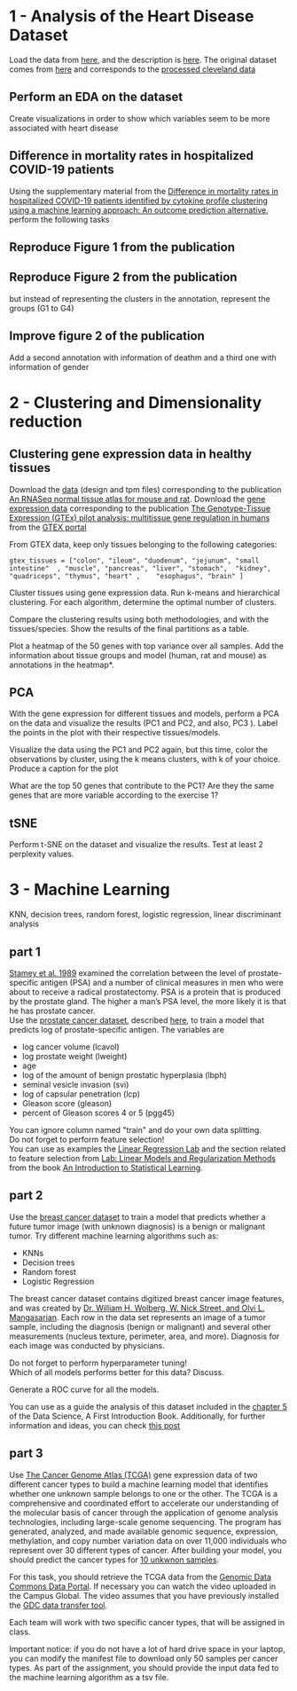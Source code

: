 # 1 - Analysis of the Heart Disease Dataset 
Load the data from
[here](https://raw.githubusercontent.com/jpinero/DMI_2021/main/datasets/heart_disease_dataset.csv), and the description is [here](https://raw.githubusercontent.com/jpinero/DMI_2021/main/datasets/heart_disease_description.txt). 
The original dataset comes from [here](https://archive.ics.uci.edu/ml/datasets/Heart+Disease) and corresponds to the [processed cleveland data](https://archive.ics.uci.edu/ml/machine-learning-databases/heart-disease/processed.cleveland.data)

## Perform an EDA on the dataset
Create visualizations in order to show which variables seem to be more associated with heart disease


## Difference in mortality rates in hospitalized COVID-19 patients 
Using the supplementary material from the [Difference in mortality rates in hospitalized COVID-19 patients identified by cytokine profile clustering using a machine learning approach: An outcome prediction alternative](https://www.frontiersin.org/articles/10.3389/fmed.2022.987182/full), perform the following tasks

## Reproduce Figure 1 from the publication
## Reproduce Figure 2 from the publication
but instead of representing the clusters in the annotation, represent the groups (G1 to G4)

## Improve figure 2 of the publication
Add a second annotation with information of deathm and a third one with information of gender


# 2 - Clustering and Dimensionality reduction

## Clustering gene expression data in healthy tissues

Download the [data](https://www.ebi.ac.uk/biostudies/arrayexpress/studies/E-MTAB-6081) (design and tpm files) corresponding to the publication [An RNASeq normal tissue atlas for mouse and rat](https://www.nature.com/articles/sdata2017185). 
Download the [gene expression data](https://storage.googleapis.com/gtex_analysis_v8/rna_seq_data/GTEx_Analysis_2017-06-05_v8_RNASeQCv1.1.9_gene_median_tpm.gct.gz) corresponding to the publication  [The Genotype-Tissue Expression (GTEx) pilot analysis: multitissue gene regulation in humans](https://www.science.org/doi/10.1126/science.1262110) from  the [GTEX portal](https://gtexportal.org/home/datasets)

From GTEX data, keep only tissues belonging to the following categories:  


```
gtex_tissues = ["colon", "ileum", "duodenum", "jejunum", "small intestine"  , "muscle", "pancreas", "liver", "stomach",  "kidney",  "quadriceps", "thymus", "heart" ,    "esophagus", "brain" ]
```

Cluster tissues using gene expression data. Run k-means and hierarchical clustering. For each algorithm, determine the optimal number of clusters. 

Compare the clustering results using both methodologies, and with the tissues/species. Show the results of the final partitions as a table. 


Plot a heatmap of the 50 genes with top variance over all samples. Add the information about tissue groups and model (human, rat and mouse) as annotations in the heatmap*. 

## PCA 
With the gene expression for different tissues and models, perform a PCA on the data and visualize the results (PC1 and PC2, and also, PC3 ). Label the points in the plot with their respective tissues/models. 

Visualize the data using the PC1 and PC2 again, but this time, color the observations by cluster, using the k means clusters, with k of your choice. Produce a caption for the plot


What are the top 50 genes that contribute to the PC1? Are they the same genes that are more variable according to the exercise 1?

## tSNE 

Perform t-SNE on the dataset and visualize the results. Test at least 2 perplexity values.


# 3 - Machine Learning 
KNN, decision trees, random forest, logistic regression, linear discriminant analysis 

## part 1

[Stamey et al. 1989](https://www.auajournals.org/doi/10.1016/S0022-5347%2817%2941175-X) examined the correlation between the level of prostate-specific antigen (PSA) and a number of clinical measures in men who were about to receive a radical prostatectomy. PSA is a protein that is produced by the prostate gland. The higher a man’s PSA level, the more likely it is that he has prostate cancer.  
Use the [prostate cancer dataset](data/prostate_data.txt), described [here](data/prostate_description.txt),  to train a model that predicts log of prostate-specific antigen. 
The variables are    

- log cancer volume (lcavol)  
- log prostate weight (lweight)  
- age  
- log of the amount of benign prostatic hyperplasia (lbph)   
- seminal vesicle invasion (svi)  
- log of capsular penetration (lcp)  
- Gleason score (gleason)    
- percent of Gleason scores 4 or 5 (pgg45)  

You can ignore column named "train" and do your own data splitting.  
Do not forget to perform feature selection!   
You can use as examples the [Linear Regression Lab](https://hastie.su.domains/ISLR2/Labs/Rmarkdown_Notebooks/Ch3-linreg-lab.html) and the section related to feature selection from  [Lab: Linear Models and Regularization Methods
](https://hastie.su.domains/ISLR2/Labs/Rmarkdown_Notebooks/Ch6-varselect-lab.html) from the book [An Introduction to Statistical Learning](https://www.statlearning.com/).


## part 2

Use the [breast cancer dataset](data/breat_cancer_data.csv) to train a model that predicts whether a future tumor image (with unknown diagnosis) is a benign or malignant tumor. Try different machine learning algorithms such as:   
- KNNs  
- Decision trees  
- Random forest  
- Logistic Regression  

The breast cancer dataset contains digitized breast cancer image features, and was created by [Dr. William H. Wolberg, W. Nick Street, and Olvi L. Mangasarian](https://archive.ics.uci.edu/ml/datasets/Breast+Cancer+Wisconsin+%28Diagnostic%29). Each row in the data set represents an image of a tumor sample, including the diagnosis (benign or malignant) and several other measurements (nucleus texture, perimeter, area, and more). Diagnosis for each image was conducted by physicians.

Do not forget to perform hyperparameter tuning!   
Which of all models performs better for this data? Discuss.  

Generate a ROC curve for all the models. 

You can use as a guide the analysis of this dataset included in the [chapter 5](https://datasciencebook.ca/classification1.html) of the Data Science, A First Introduction Book.
Additionally, for further information and ideas, you can check [this post](https://www.rebeccabarter.com/blog/2020-03-25_machine_learning/)


## part 3  

Use [The Cancer Genome Atlas (TCGA)](https://www.genome.gov/Funded-Programs-Projects/Cancer-Genome-Atlas) gene expression data of two different cancer types to build a machine learning model that identifies whether one unknown sample belongs to one or the other. The TCGA is a comprehensive and coordinated effort to accelerate our understanding of the molecular basis of cancer through the application of genome analysis technologies, including large-scale genome sequencing. The program has generated, analyzed, and made available genomic sequence, expression, methylation, and copy number variation data on over 11,000 individuals who represent over 30 different types of cancer. 
After building your model, you should predict the cancer types for [10 unkwnon samples](data/unknwown_samples.tsv).  

For this task, you should retrieve the TCGA data from the [Genomic Data Commons Data Portal](https://portal.gdc.cancer.gov/). If necessary you can watch the video uploaded in the Campus Global. The video assumes that you have previously installed the [GDC data transfer tool](https://gdc.cancer.gov/access-data/gdc-data-transfer-tool). 

Each team will work with two specific cancer types, that will be assigned in class.

Important notice: if you do not have a lot of hard drive space in your laptop, you can modify the manifest file to download only 50 samples per cancer types. 
As part of the assignment, you should provide the input data fed to the machine learning algorithm as a tsv file. 
